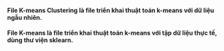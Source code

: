 <h4>File K-means Clustering là file triển khai thuật toán k-means với dữ liệu ngẫu nhiên.</h4>
<h4>File K-means là file triển khai thuật toán k-means với tập dữ liệu thực tế, dùng thư viện sklearn.</h4>
